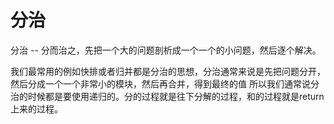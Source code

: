 # 分治
分治 -- 分而治之，先把一个大的问题剖析成一个一个的小问题，然后逐个解决。

我们最常用的例如快排或者归并都是分治的思想，分治通常来说是先把问题分开，然后分成一个一个非常小的模块，然后再合并，得到最终的值
所以我们通常说分治的时候都是要使用递归的。分的过程就是往下分解的过程，和的过程就是return上来的过程。
